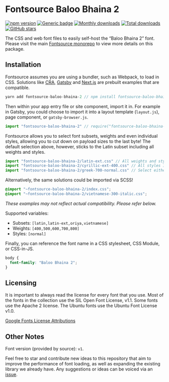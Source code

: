 # Fontsource Baloo Bhaina 2

[![npm version](https://badge.fury.io/js/fontsource-baloo-bhaina-2.svg)](https://github.com/DecliningLotus/fontsource) [![Generic badge](https://img.shields.io/badge/fontsource-passing-brightgreen)](https://github.com/DecliningLotus/fontsource) [![Monthly downloads](https://badgen.net/npm/dm/fontsource-baloo-bhaina-2)](https://github.com/DecliningLotus/fontsource) [![Total downloads](https://badgen.net/npm/dt/fontsource-baloo-bhaina-2)](https://github.com/DecliningLotus/fontsource) [![GitHub stars](https://img.shields.io/github/stars/DecliningLotus/fontsource.svg?style=social&label=Star)](https://GitHub.com/DecliningLotus/fontsource/stargazers/)

The CSS and web font files to easily self-host the “Baloo Bhaina 2” font. Please visit the main [Fontsource monorepo](https://github.com/DecliningLotus/fontsource) to view more details on this package.

## Installation

Fontsource assumes you are using a bundler, such as Webpack, to load in CSS. Solutions like [CRA](https://create-react-app.dev/), [Gatsby](https://www.gatsbyjs.org/) and [Next.js](https://nextjs.org/) are prebuilt examples that are compatible.

```javascript
yarn add fontsource-baloo-bhaina-2 // npm install fontsource-baloo-bhaina-2
```

Then within your app entry file or site component, import it in. For example in Gatsby, you could choose to import it into a layout template (`layout.js`), page component, or `gatsby-browser.js`.

```javascript
import "fontsource-baloo-bhaina-2" // require("fontsource-baloo-bhaina-2")
```

Fontsource allows you to select font subsets, weights and even individual styles, allowing you to cut down on payload sizes to the last byte! The default selection above, however, sticks to the Latin subset including all weights and styles.

```javascript
import "fontsource-baloo-bhaina-2/latin-ext.css" // All weights and styles included.
import "fontsource-baloo-bhaina-2/cyrillic-ext-400.css" // All styles included.
import "fontsource-baloo-bhaina-2/greek-700-normal.css" // Select either normal or italic.
```

Alternatively, the same solutions could be imported via SCSS!

```scss
@import "~fontsource-baloo-bhaina-2/index.css";
@import "~fontsource-baloo-bhaina-2/vietnamese-300-italic.css";
```

_These examples may not reflect actual compatibility. Please refer below._

Supported variables:

- Subsets: `[latin,latin-ext,oriya,vietnamese]`
- Weights: `[400,500,600,700,800]`
- Styles: `[normal]`

Finally, you can reference the font name in a CSS stylesheet, CSS Module, or CSS-in-JS.

```css
body {
  font-family: "Baloo Bhaina 2";
}
```

## Licensing

It is important to always read the license for every font that you use.
Most of the fonts in the collection use the SIL Open Font License, v1.1. Some fonts use the Apache 2 license. The Ubuntu fonts use the Ubuntu Font License v1.0.

[Google Fonts License Attributions](https://fonts.google.com/attribution)

## Other Notes

Font version (provided by source): `v1`.

Feel free to star and contribute new ideas to this repository that aim to improve the performance of font loading, as well as expanding the existing library we already have. Any suggestions or ideas can be voiced via an [issue](https://github.com/DecliningLotus/fontsource/issues).
